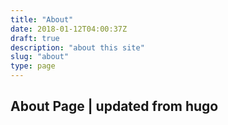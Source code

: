 ```yaml
---
title: "About"
date: 2018-01-12T04:00:37Z
draft: true
description: "about this site"
slug: "about"
type: page
---
```


## About Page | updated from hugo ##